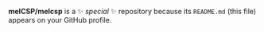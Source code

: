 


**melCSP/melcsp** is a ✨ _special_ ✨ repository because its `README.md` (this file) appears on your GitHub profile.




